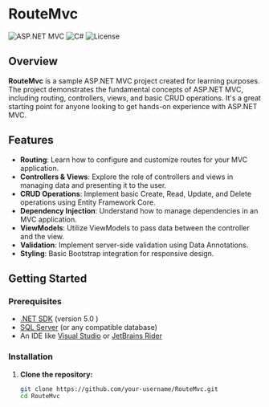 # RouteMvc

![ASP.NET MVC](https://img.shields.io/badge/ASP.NET-MVC-blue.svg) ![C#](https://img.shields.io/badge/C%23-9.0-blue.svg) ![License](https://img.shields.io/badge/License-MIT-green.svg)

## Overview

**RouteMvc** is a sample ASP.NET MVC project created for learning purposes. The project demonstrates the fundamental concepts of ASP.NET MVC, including routing, controllers, views, and basic CRUD operations. It's a great starting point for anyone looking to get hands-on experience with ASP.NET MVC.

## Features

- **Routing**: Learn how to configure and customize routes for your MVC application.
- **Controllers & Views**: Explore the role of controllers and views in managing data and presenting it to the user.
- **CRUD Operations**: Implement basic Create, Read, Update, and Delete operations using Entity Framework Core.
- **Dependency Injection**: Understand how to manage dependencies in an MVC application.
- **ViewModels**: Utilize ViewModels to pass data between the controller and the view.
- **Validation**: Implement server-side validation using Data Annotations.
- **Styling**: Basic Bootstrap integration for responsive design.

## Getting Started

### Prerequisites

- [.NET SDK](https://dotnet.microsoft.com/download) (version 5.0 )
- [SQL Server](https://www.microsoft.com/en-us/sql-server/sql-server-downloads) (or any compatible database)
- An IDE like [Visual Studio](https://visualstudio.microsoft.com/) or [JetBrains Rider](https://www.jetbrains.com/rider/)

### Installation

1. **Clone the repository:**

   ```bash
   git clone https://github.com/your-username/RouteMvc.git
   cd RouteMvc

